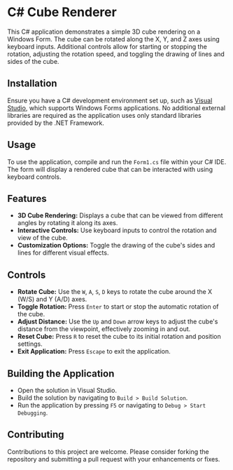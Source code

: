 # C# Cube Renderer

This C# application demonstrates a simple 3D cube rendering on a Windows Form. The cube can be rotated along the X, Y, and Z axes using keyboard inputs. Additional controls allow for starting or stopping the rotation, adjusting the rotation speed, and toggling the drawing of lines and sides of the cube.

## Installation

Ensure you have a C# development environment set up, such as [Visual Studio](https://visualstudio.microsoft.com/), which supports Windows Forms applications. No additional external libraries are required as the application uses only standard libraries provided by the .NET Framework.

## Usage

To use the application, compile and run the `Form1.cs` file within your C# IDE. The form will display a rendered cube that can be interacted with using keyboard controls.

## Features

- **3D Cube Rendering:** Displays a cube that can be viewed from different angles by rotating it along its axes.
- **Interactive Controls:** Use keyboard inputs to control the rotation and view of the cube.
- **Customization Options:** Toggle the drawing of the cube's sides and lines for different visual effects.

## Controls

- **Rotate Cube:** Use the `W`, `A`, `S`, `D` keys to rotate the cube around the X (W/S) and Y (A/D) axes.
- **Toggle Rotation:** Press `Enter` to start or stop the automatic rotation of the cube.
- **Adjust Distance:** Use the `Up` and `Down` arrow keys to adjust the cube's distance from the viewpoint, effectively zooming in and out.
- **Reset Cube:** Press `R` to reset the cube to its initial rotation and position settings.
- **Exit Application:** Press `Escape` to exit the application.

## Building the Application

- Open the solution in Visual Studio.
- Build the solution by navigating to `Build > Build Solution`.
- Run the application by pressing `F5` or navigating to `Debug > Start Debugging`.

## Contributing

Contributions to this project are welcome. Please consider forking the repository and submitting a pull request with your enhancements or fixes.


